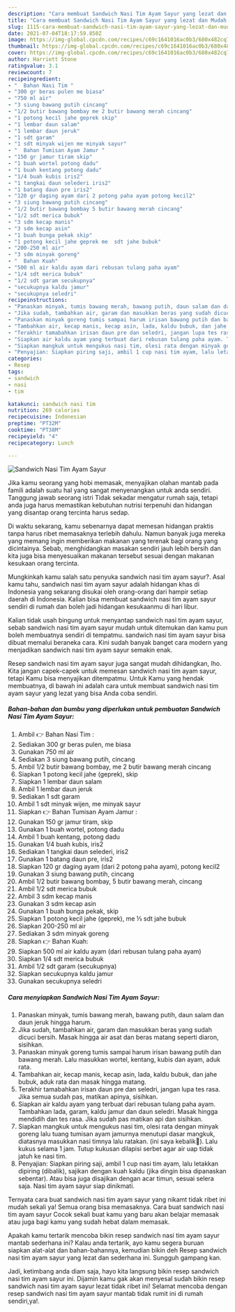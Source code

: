 ```yaml
---
description: "Cara membuat Sandwich Nasi Tim Ayam Sayur yang lezat dan Mudah Dibuat"
title: "Cara membuat Sandwich Nasi Tim Ayam Sayur yang lezat dan Mudah Dibuat"
slug: 1115-cara-membuat-sandwich-nasi-tim-ayam-sayur-yang-lezat-dan-mudah-dibuat
date: 2021-07-04T18:17:59.850Z
image: https://img-global.cpcdn.com/recipes/c69c1641016ac0b3/680x482cq70/sandwich-nasi-tim-ayam-sayur-foto-resep-utama.jpg
thumbnail: https://img-global.cpcdn.com/recipes/c69c1641016ac0b3/680x482cq70/sandwich-nasi-tim-ayam-sayur-foto-resep-utama.jpg
cover: https://img-global.cpcdn.com/recipes/c69c1641016ac0b3/680x482cq70/sandwich-nasi-tim-ayam-sayur-foto-resep-utama.jpg
author: Harriett Stone
ratingvalue: 3.1
reviewcount: 7
recipeingredient:
- "  Bahan Nasi Tim "
- "300 gr beras pulen me biasa"
- "750 ml air"
- "3 siung bawang putih cincang"
- "1/2 butir bawang bombay me 2 butir bawang merah cincang"
- "1 potong kecil jahe geprek skip"
- "1 lembar daun salam"
- "1 lembar daun jeruk"
- "1 sdt garam"
- "1 sdt minyak wijen me minyak sayur"
- "  Bahan Tumisan Ayam Jamur "
- "150 gr jamur tiram skip"
- "1 buah wortel potong dadu"
- "1 buah kentang potong dadu"
- "1/4 buah kubis iris2"
- "1 tangkai daun selederi iris2"
- "1 batang daun pre iris2"
- "120 gr daging ayam dari 2 potong paha ayam potong kecil2"
- "3 siung bawang putih cincang"
- "1/2 butir bawang bombay 5 butir bawang merah cincang"
- "1/2 sdt merica bubuk"
- "3 sdm kecap manis"
- "3 sdm kecap asin"
- "1 buah bunga pekak skip"
- "1 potong kecil jahe geprek me  sdt jahe bubuk"
- "200-250 ml air"
- "3 sdm minyak goreng"
- "  Bahan Kuah"
- "500 ml air kaldu ayam dari rebusan tulang paha ayam"
- "1/4 sdt merica bubuk"
- "1/2 sdt garam secukupnya"
- "secukupnya kaldu jamur"
- "secukupnya seledri"
recipeinstructions:
- "Panaskan minyak, tumis bawang merah, bawang putih, daun salam dan daun jeruk hingga harum."
- "Jika sudah, tambahkan air, garam dan masukkan beras yang sudah dicuci bersih. Masak hingga air asat dan beras matang seperti diaron, sisihkan."
- "Panaskan minyak goreng tumis sampai harum irisan bawang putih dan bawang merah. Lalu masukkan wortel, kentang, kubis dan ayam, aduk rata."
- "Tambahkan air, kecap manis, kecap asin, lada, kaldu bubuk, dan jahe bubuk, aduk rata dan masak hingga matang."
- "Terakhir tamabahkan irisan daun pre dan seledri, jangan lupa tes rasa. Jika semua sudah pas, matikan apinya, sisihkan."
- "Siapkan air kaldu ayam yang terbuat dari rebusan tulang paha ayam. Tambahkan lada, garam, kaldu jamur dan daun seledri. Masak hingga mendidih dan tes rasa. Jika sudah pas matikan api dan sisihkan."
- "Siapkan mangkuk untuk mengukus nasi tim, olesi rata dengan minyak goreng lalu tuang tumisan ayam jamurnya menutupi dasar mangkuk, diatasnya masukkan nasi timnya lalu ratakan. (ini saya kebalik🙈). Lalu kukus selama 1 jam. Tutup kukusan dilapisi serbet agar air uap tidak jatuh ke nasi tim."
- "Penyajian: Siapkan piring saji, ambil 1 cup nasi tim ayam, lalu letakkan dipiring (dibalik), sajikan dengan kuah kaldu (jika dingin bisa dipanaskan sebentar). Atau bisa juga disajikan dengan acar timun, sesuai selera saja. Nasi tim ayam sayur siap dinikmati."
categories:
- Resep
tags:
- sandwich
- nasi
- tim

katakunci: sandwich nasi tim 
nutrition: 269 calories
recipecuisine: Indonesian
preptime: "PT32M"
cooktime: "PT38M"
recipeyield: "4"
recipecategory: Lunch

---
```



![Sandwich Nasi Tim Ayam Sayur](https://img-global.cpcdn.com/recipes/c69c1641016ac0b3/680x482cq70/sandwich-nasi-tim-ayam-sayur-foto-resep-utama.jpg)

Jika kamu seorang yang hobi memasak, menyajikan olahan mantab pada famili adalah suatu hal yang sangat menyenangkan untuk anda sendiri. Tanggung jawab seorang istri Tidak sekadar mengatur rumah saja, tetapi anda juga harus memastikan kebutuhan nutrisi terpenuhi dan hidangan yang disantap orang tercinta harus sedap.

Di waktu  sekarang, kamu sebenarnya dapat memesan hidangan praktis tanpa harus ribet memasaknya terlebih dahulu. Namun banyak juga mereka yang memang ingin memberikan makanan yang terenak bagi orang yang dicintainya. Sebab, menghidangkan masakan sendiri jauh lebih bersih dan kita juga bisa menyesuaikan makanan tersebut sesuai dengan makanan kesukaan orang tercinta. 



Mungkinkah kamu salah satu penyuka sandwich nasi tim ayam sayur?. Asal kamu tahu, sandwich nasi tim ayam sayur adalah hidangan khas di Indonesia yang sekarang disukai oleh orang-orang dari hampir setiap daerah di Indonesia. Kalian bisa membuat sandwich nasi tim ayam sayur sendiri di rumah dan boleh jadi hidangan kesukaanmu di hari libur.

Kalian tidak usah bingung untuk menyantap sandwich nasi tim ayam sayur, sebab sandwich nasi tim ayam sayur mudah untuk ditemukan dan kamu pun boleh membuatnya sendiri di tempatmu. sandwich nasi tim ayam sayur bisa dibuat memalui beraneka cara. Kini sudah banyak banget cara modern yang menjadikan sandwich nasi tim ayam sayur semakin enak.

Resep sandwich nasi tim ayam sayur juga sangat mudah dihidangkan, lho. Kita jangan capek-capek untuk memesan sandwich nasi tim ayam sayur, tetapi Kamu bisa menyajikan ditempatmu. Untuk Kamu yang hendak membuatnya, di bawah ini adalah cara untuk membuat sandwich nasi tim ayam sayur yang lezat yang bisa Anda coba sendiri.

<!--inarticleads1-->

##### Bahan-bahan dan bumbu yang diperlukan untuk pembuatan Sandwich Nasi Tim Ayam Sayur:

1. Ambil  👉 Bahan Nasi Tim :
1. Sediakan 300 gr beras pulen, me biasa
1. Gunakan 750 ml air
1. Sediakan 3 siung bawang putih, cincang
1. Ambil 1/2 butir bawang bombay, me 2 butir bawang merah cincang
1. Siapkan 1 potong kecil jahe (geprek), skip
1. Siapkan 1 lembar daun salam
1. Ambil 1 lembar daun jeruk
1. Sediakan 1 sdt garam
1. Ambil 1 sdt minyak wijen, me minyak sayur
1. Siapkan  👉 Bahan Tumisan Ayam Jamur :
1. Gunakan 150 gr jamur tiram, skip
1. Gunakan 1 buah wortel, potong dadu
1. Ambil 1 buah kentang, potong dadu
1. Gunakan 1/4 buah kubis, iris2
1. Sediakan 1 tangkai daun selederi, iris2
1. Gunakan 1 batang daun pre, iris2
1. Siapkan 120 gr daging ayam (dari 2 potong paha ayam), potong kecil2
1. Gunakan 3 siung bawang putih, cincang
1. Ambil 1/2 butir bawang bombay, 5 butir bawang merah, cincang
1. Ambil 1/2 sdt merica bubuk
1. Ambil 3 sdm kecap manis
1. Gunakan 3 sdm kecap asin
1. Gunakan 1 buah bunga pekak, skip
1. Siapkan 1 potong kecil jahe (geprek), me ⅓ sdt jahe bubuk
1. Siapkan 200-250 ml air
1. Sediakan 3 sdm minyak goreng
1. Siapkan  👉 Bahan Kuah:
1. Siapkan 500 ml air kaldu ayam (dari rebusan tulang paha ayam)
1. Siapkan 1/4 sdt merica bubuk
1. Ambil 1/2 sdt garam (secukupnya)
1. Siapkan secukupnya kaldu jamur
1. Gunakan secukupnya seledri




<!--inarticleads2-->

##### Cara menyiapkan Sandwich Nasi Tim Ayam Sayur:

1. Panaskan minyak, tumis bawang merah, bawang putih, daun salam dan daun jeruk hingga harum.
1. Jika sudah, tambahkan air, garam dan masukkan beras yang sudah dicuci bersih. Masak hingga air asat dan beras matang seperti diaron, sisihkan.
1. Panaskan minyak goreng tumis sampai harum irisan bawang putih dan bawang merah. Lalu masukkan wortel, kentang, kubis dan ayam, aduk rata.
1. Tambahkan air, kecap manis, kecap asin, lada, kaldu bubuk, dan jahe bubuk, aduk rata dan masak hingga matang.
1. Terakhir tamabahkan irisan daun pre dan seledri, jangan lupa tes rasa. Jika semua sudah pas, matikan apinya, sisihkan.
1. Siapkan air kaldu ayam yang terbuat dari rebusan tulang paha ayam. Tambahkan lada, garam, kaldu jamur dan daun seledri. Masak hingga mendidih dan tes rasa. Jika sudah pas matikan api dan sisihkan.
1. Siapkan mangkuk untuk mengukus nasi tim, olesi rata dengan minyak goreng lalu tuang tumisan ayam jamurnya menutupi dasar mangkuk, diatasnya masukkan nasi timnya lalu ratakan. (ini saya kebalik🙈). Lalu kukus selama 1 jam. Tutup kukusan dilapisi serbet agar air uap tidak jatuh ke nasi tim.
1. Penyajian: Siapkan piring saji, ambil 1 cup nasi tim ayam, lalu letakkan dipiring (dibalik), sajikan dengan kuah kaldu (jika dingin bisa dipanaskan sebentar). Atau bisa juga disajikan dengan acar timun, sesuai selera saja. Nasi tim ayam sayur siap dinikmati.




Ternyata cara buat sandwich nasi tim ayam sayur yang nikamt tidak ribet ini mudah sekali ya! Semua orang bisa memasaknya. Cara buat sandwich nasi tim ayam sayur Cocok sekali buat kamu yang baru akan belajar memasak atau juga bagi kamu yang sudah hebat dalam memasak.

Apakah kamu tertarik mencoba bikin resep sandwich nasi tim ayam sayur mantab sederhana ini? Kalau anda tertarik, ayo kamu segera buruan siapkan alat-alat dan bahan-bahannya, kemudian bikin deh Resep sandwich nasi tim ayam sayur yang lezat dan sederhana ini. Sungguh gampang kan. 

Jadi, ketimbang anda diam saja, hayo kita langsung bikin resep sandwich nasi tim ayam sayur ini. Dijamin kamu gak akan menyesal sudah bikin resep sandwich nasi tim ayam sayur lezat tidak ribet ini! Selamat mencoba dengan resep sandwich nasi tim ayam sayur mantab tidak rumit ini di rumah sendiri,ya!.

